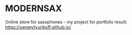 # MODERNSAX
Online store for saxophones - my project for portfolio
result: https://sergeytyurikoff.github.io/
